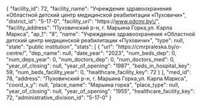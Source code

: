 {
    "facility_id": 72,
    "facility_name": "Учреждение здравоохранения «Областной детский центр медицинской реабилитации «Пуховичи»",
    "district_id": "5-17-0",
    "facility_url": "https:\/\/www.odcmr.by\/",
    "facility_address": "Пуховичский р-н, г. Марьина Горка,ул. Карла Маркса",
    "ap_1": "9",
    "name": "Учреждение здравоохранения «Областной детский центр медицинской реабилитации «Пуховичи»",
    "type": null,
    "state": "public institution",
    "stats": [
        {
            "url": "https:\/\/cmrpraleska.by\/o-centre\/",
            "dep_name": null,
            "date_year": "2023",
            "num_beds_dep": 0,
            "num_deps_year": 0,
            "num_doctors_dep": 0,
            "num_doctors_med": 0,
            "year_of_closing": null,
            "year_of_opening": "1987",
            "beds_in_hospital_key": 59,
            "num_beds_facility_year": 0,
            "healthcare_facility_key": 72
        }
    ],
    "med_id": 78,
    "address": "Пуховичский р-н, г. Марьина Горка,ул. Карла Маркса",
    "coord_x_y": null,
    "place_name": "Марьина горка",
    "place_type": null,
    "year_of_closing": null,
    "year_of_opening": "1955",
    "healthcare_facility_key": 72,
    "administrative_division_id": "5-17-0"
}